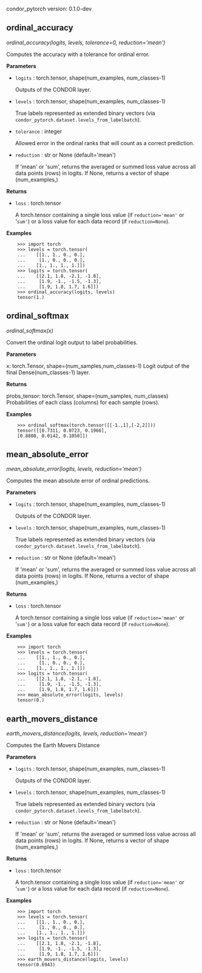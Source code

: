 condor_pytorch version: 0.1.0-dev
## ordinal_accuracy

*ordinal_accuracy(logits, levels, tolerance=0, reduction='mean')*

Computes the accuracy with a tolerance for ordinal error.

**Parameters**

- `logits` : torch.tensor, shape(num_examples, num_classes-1)

    Outputs of the CONDOR layer.


- `levels` : torch.tensor, shape(num_examples, num_classes-1)

    True labels represented as extended binary vectors
    (via `condor_pytorch.dataset.levels_from_labelbatch`).


- `tolerance` : integer

    Allowed error in the ordinal ranks that will count as
    a correct prediction.


- `reduction` : str or None (default='mean')

    If 'mean' or 'sum', returns the averaged or summed loss value across
    all data points (rows) in logits. If None, returns a vector of
    shape (num_examples,)

**Returns**

- `loss` : torch.tensor

    A torch.tensor containing a single loss value (if `reduction='mean'` or '`sum'`)
    or a loss value for each data record (if `reduction=None`).

**Examples**

```
    >>> import torch
    >>> levels = torch.tensor(
    ...    [[1., 1., 0., 0.],
    ...     [1., 0., 0., 0.],
    ...    [1., 1., 1., 1.]])
    >>> logits = torch.tensor(
    ...    [[2.1, 1.8, -2.1, -1.8],
    ...     [1.9, -1., -1.5, -1.3],
    ...     [1.9, 1.8, 1.7, 1.6]])
    >>> ordinal_accuracy(logits, levels)
    tensor(1.)
```

## ordinal_softmax

*ordinal_softmax(x)*

Convert the ordinal logit output to label probabilities.

**Parameters**

x: torch.Tensor, shape=(num_samples,num_classes-1)
    Logit output of the final Dense(num_classes-1) layer.

**Returns**

probs_tensor: torch.Tensor, shape=(num_samples, num_classes)
    Probabilities of each class (columns) for each
    sample (rows).

**Examples**

```
    >>> ordinal_softmax(torch.tensor([[-1.,1],[-2,2]]))
    tensor([[0.7311, 0.0723, 0.1966],
    [0.8808, 0.0142, 0.1050]])
```

## mean_absolute_error

*mean_absolute_error(logits, levels, reduction='mean')*

Computes the mean absolute error of ordinal predictions.

**Parameters**

- `logits` : torch.tensor, shape(num_examples, num_classes-1)

    Outputs of the CONDOR layer.


- `levels` : torch.tensor, shape(num_examples, num_classes-1)

    True labels represented as extended binary vectors
    (via `condor_pytorch.dataset.levels_from_labelbatch`).


- `reduction` : str or None (default='mean')

    If 'mean' or 'sum', returns the averaged or summed loss value across
    all data points (rows) in logits. If None, returns a vector of
    shape (num_examples,)

**Returns**

- `loss` : torch.tensor

    A torch.tensor containing a single loss value (if `reduction='mean'` or '`sum'`)
    or a loss value for each data record (if `reduction=None`).

**Examples**

```
    >>> import torch
    >>> levels = torch.tensor(
    ...    [[1., 1., 0., 0.],
    ...     [1., 0., 0., 0.],
    ...    [1., 1., 1., 1.]])
    >>> logits = torch.tensor(
    ...    [[2.1, 1.8, -2.1, -1.8],
    ...     [1.9, -1., -1.5, -1.3],
    ...     [1.9, 1.8, 1.7, 1.6]])
    >>> mean_absolute_error(logits, levels)
    tensor(0.)
```

## earth_movers_distance

*earth_movers_distance(logits, levels, reduction='mean')*

Computes the Earth Movers Distance

**Parameters**

- `logits` : torch.tensor, shape(num_examples, num_classes-1)

    Outputs of the CONDOR layer.


- `levels` : torch.tensor, shape(num_examples, num_classes-1)

    True labels represented as extended binary vectors
    (via `condor_pytorch.dataset.levels_from_labelbatch`).


- `reduction` : str or None (default='mean')

    If 'mean' or 'sum', returns the averaged or summed loss value across
    all data points (rows) in logits. If None, returns a vector of
    shape (num_examples,)

**Returns**

- `loss` : torch.tensor

    A torch.tensor containing a single loss value (if `reduction='mean'` or '`sum'`)
    or a loss value for each data record (if `reduction=None`).

**Examples**

```
    >>> import torch
    >>> levels = torch.tensor(
    ...    [[1., 1., 0., 0.],
    ...     [1., 0., 0., 0.],
    ...    [1., 1., 1., 1.]])
    >>> logits = torch.tensor(
    ...    [[2.1, 1.8, -2.1, -1.8],
    ...     [1.9, -1., -1.5, -1.3],
    ...     [1.9, 1.8, 1.7, 1.6]])
    >>> earth_movers_distance(logits, levels)
    tensor(0.6943)
```


